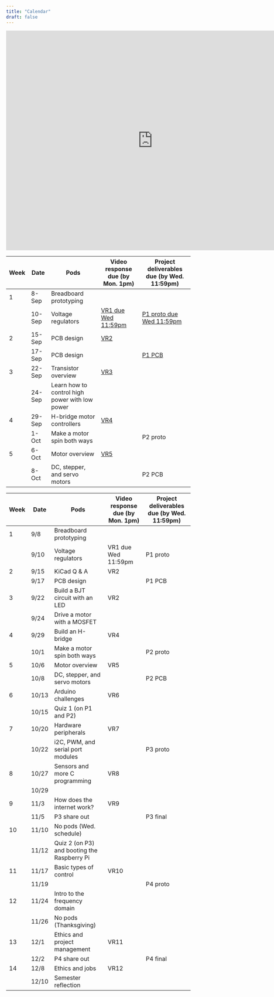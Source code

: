 ```yaml
---
title: "Calendar"
draft: false
---
```


<iframe src="https://calendar.google.com/calendar/embed?src=0d4h0bpmo36oorpov670avevaace1jom%40import.calendar.google.com&ctz=America%2FNew_York" style="border: 0" width="800" height="600" frameborder="0" scrolling="no"></iframe>


| Week | Date   | Pods                                           | Video response due (by Mon. 1pm) | Project deliverables due (by Wed. 11:59pm) |
|------|--------|------------------------------------------------|-----------------------------------------------|--------------------------------------------|
| 1    | 8-Sep  | Breadboard prototyping                         |                                               |                                            |
|      | 10-Sep | Voltage regulators                             | [VR1 due Wed 11:59pm](http://flipgrid.com/me30)                                           | [P1 proto due Wed 11:59pm](http://andnowforelectronics.com/logistics/projects/#project-1-build-a-breadboard-power-supply)                                   |
| 2    | 15-Sep | PCB design                                     | [VR2](http://flipgrid.com/me30)                                           |                                            |
|      | 17-Sep | PCB design                                     |                                               | [P1 PCB](http://andnowforelectronics.com/logistics/projects/#project-1-build-a-breadboard-power-supply)                                     |
| 3    | 22-Sep | Transistor overview                            | [VR3](http://flipgrid.com/me30)                                           |                                            |
|      | 24-Sep | Learn how to control high power with low power |                                               |                                            |
| 4    | 29-Sep | H-bridge motor controllers                     | [VR4](http://flipgrid.com/me30)                                           |                                            |
|      | 1-Oct  | Make a motor spin both ways                    |                                               | P2 proto                                  |
| 5    | 6-Oct  | Motor overview                                 | [VR5](http://flipgrid.com/me30)                                           |                                            |
|      | 8-Oct  | DC, stepper, and servo motors                  |                                               | P2 PCB                                     |




|     Week    |     Date    |     Pods    |     Video response due (by Mon. 1pm)    |     Project deliverables due (by Wed. 11:59pm)    |
|-|-|-|-|-|
|     1    |     9/8    |     Breadboard prototyping    |          |          |
|          |     9/10    |     Voltage regulators    |     VR1 due Wed 11:59pm    |     P1   proto    |
|     2    |     9/15    |     KiCad Q & A    |     VR2    |          |
|          |     9/17    |     PCB design    |          |     P1   PCB    |
|     3    |     9/22    |     Build a BJT circuit with an LED    |     VR2    |          |
|          |     9/24    |     Drive a motor with a MOSFET    |          |          |
|     4    |     9/29    |     Build an H-bridge    |     VR4    |          |
|          |     10/1    |     Make a motor spin both ways    |          |     P2 proto     |
|     5    |     10/6    |     Motor overview    |     VR5    |          |
|          |     10/8    |     DC, stepper, and servo motors    |          |     P2 PCB    |
|     6    |     10/13    |     Arduino challenges    |     VR6    |          |
|          |     10/15    |     Quiz 1 (on P1 and P2)    |          |          |
|     7    |     10/20    |     Hardware peripherals    |     VR7    |          |
|          |     10/22    |     i2C, PWM, and serial port modules    |          |     P3 proto    |
|     8    |     10/27    |     Sensors and more C programming    |     VR8    |          |
|          |     10/29    |          |          |          |
|     9    |     11/3    |     How does the internet work?    |     VR9    |          |
|          |     11/5    |     P3 share out    |          |     P3 final    |
|     10    |     11/10    |     No pods (Wed. schedule)    |          |          |
|          |     11/12    |     Quiz 2 (on P3) and booting the Raspberry Pi    |          |          |
|     11    |     11/17    |     Basic types of control    |     VR10    |          |
|          |     11/19    |          |          |     P4 proto    |
|     12    |     11/24    |     Intro to the frequency domain    |          |          |
|          |     11/26    |     No pods (Thanksgiving)    |          |          |
|     13    |     12/1    |     Ethics and project management    |     VR11    |          |
|          |     12/2    |     P4 share out    |          |     P4 final    |
|     14    |     12/8    |     Ethics and jobs    |     VR12    |          |
|          |     12/10    |     Semester reflection    |          |          |
